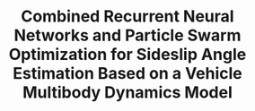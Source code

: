 ---
title: "Combined Recurrent Neural Networks and Particle Swarm Optimization for Sideslip Angle Estimation Based on a Vehicle     Multibody Dynamics Model"
collection: publications
permalink: /publication/2023-MSD1
date: 
venue: 'Multibody System Dynamics'
#paperurl: '/files/pdf/research/MSD1.pdf'
link: 
citation: "Yu Sun, Yongjun Pan*, Ibna Kawsar, Gengxiang Wang, Liang Hou.<br><i>Multibody System Dynamics</i>"
---